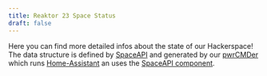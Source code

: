 ```yaml
---
title: Reaktor 23 Space Status
draft: false
---
```


Here you can find more detailed infos about the state of our Hackerspace!
The data structure is defined by [SpaceAPI](http://spaceapi.io/) and generated by our [pwrCMDer](https://reaktor23.org/projects/pwrcmdr2/) which runs [Home-Assistant](https://www.home-assistant.io/) an uses the [SpaceAPI component](https://www.home-assistant.io/components/spaceapi/).

<div id="apidteails"></div>

<pre id="apijson"></pre>


